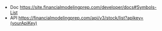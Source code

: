 * Doc
https://site.financialmodelingprep.com/developer/docs#Symbols-List
* API
https://financialmodelingprep.com/api/v3/stock/list?apikey=(yourApiKey)

